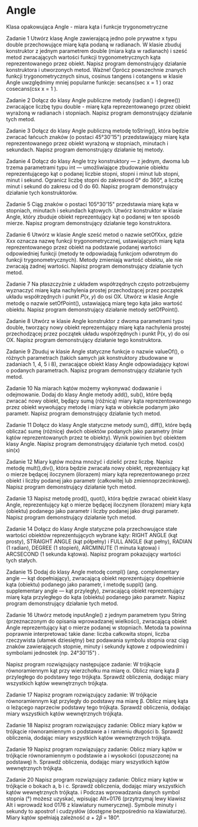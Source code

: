 # Angle
Klasa opakowująca Angle - miara kąta i funkcje trygonometryczne

Zadanie 1 Utwórz klasę Angle zawierającą jedno pole prywatne x typu double przechowujące miarę kąta podaną w radianach. W klasie zbuduj konstruktor z jednym parametrem double (miara kąta w radianach) i sześć metod zwracających wartości funkcji trygonometrycznych kąta reprezentowanego przez obiekt. Napisz program demonstrujący działanie konstruktora i utworzonych metod.
Ważne! Oprócz powszechnie znanych funkcji trygonometrycznych sinus, cosinus tangens i cotangens w klasie Angle uwzględnimy mniej popularne funkcje: secans(sec x = 1 ) oraz cosecans(csx x = 1 ).

Zadanie 2 Dołącz do klasy Angle publiczne metody (radian() i degree()) zwracające liczbę typu double - miarę kąta reprezentowanego przez obiekt wyrażoną w radianach i stopniach. Napisz program demonstrujący działanie tych metod.

Zadanie 3 Dołącz do klasy Angle publiczną metodę toString(), która będzie zwracać łańcuch znaków (o postaci 45°30'15") przedstawiający miarę kąta reprezentowanego przez obiekt wyrażoną w stopniach, minutach i sekundach. Napisz program demonstrujący działanie tej metody.

Zadanie 4 Dołącz do klasy Angle trzy konstruktory — z jednym, dwoma lub trzema parametrami typu int — umożliwiające zbudowanie obiektu reprezentującego kąt o podanej liczbie stopni, stopni i minut lub stopni, minut i sekund. Ogranicz liczbę stopni do zakresuod 0° do 360°, a liczbę minut i sekund do zakresu od 0 do 60. Napisz program demonstrujący działanie tych konstruktorów.

Zadanie 5 Ciąg znaków o postaci 105°30'15" przedstawia miarę kąta w stopniach, minutach i sekundach kątowych. Utwórz konstruktor w klasie Angle, który zbuduje obiekt reprezentujący kąt o podanej w ten sposób mierze. Napisz program demonstrujący działanie tego konstruktora.

Zadanie 6 Utwórz w klasie Angle sześć metod o nazwie setOfXxx, gdzie Xxx oznacza nazwę funkcji trygonometrycznej, ustawiających miarę kąta reprezentowanego przez obiekt na podstawie podanej wartości odpowiedniej funkcji (metody te odpowiadają funkcjom odwrotnym do funkcji trygonometrycznych). Metody zmieniają wartość obiektu, ale nie zwracają żadnej wartości. Napisz program demonstrujący działanie tych metod.

Zadanie 7 Na płaszczyźnie z układem współrzędnych często potrzebujemy wyznaczyć miarę kąta nachylenia prostej przechodzącej przez początek układu współrzędnych i punkt 𝑃(𝑥, 𝑦) do osi OX. Utwórz w klasie Angle metodę o nazwie setOfPoint(), ustawiającą miarę tego kąta jako wartość obiektu. Napisz program demonstrujący działanie metody setOfPoint().

Zadanie 8 Utwórz w klasie Angle konstruktor z dwoma parametrami typu double, tworzący nowy obiekt reprezentujący miarę kąta nachylenia prostej przechodzącej przez początek układu współrzędnych i punkt P(x, y) do osi OX. Napisz program demonstrujący działanie tego konstruktora.

Zadanie 9 Zbuduj w klasie Angle statyczne funkcje o nazwie valueOf(), o różnych parametrach (takich samych jak konstruktory zbudowane w zadaniach 1, 4, 5 i 8), zwracające obiekt klasy Angle odpowiadający kątowi o podanych parametrach. Napisz program demonstrujący działanie tych metod.

Zadanie 10 Na miarach kątów możemy wykonywać dodawanie i odejmowanie. Dodaj do klasy Angle metody add(), sub(), które będą zwracać nowy obiekt, będący sumą (różnicą) miary kąta reprezentowanego przez obiekt wywołujący metodę i miary kąta w obiekcie podanym jako parametr. Napisz program demonstrujący działanie tych metod.

Zadanie 11 Dołącz do klasy Angle statyczne metody sum(), diff(), które będą obliczać sumę (różnicę) dwóch obiektów podanych jako parametry (miar kątów reprezentowanych przez te obiekty). Wynik powinien być obiektem klasy Angle. Napisz program demonstrujący działanie tych metod.
cos(x) sin(x)

Zadanie 12 Miary kątów można mnożyć i dzielić przez liczbę. Napisz metodę mult(),div(), która będzie zwracała nowy obiekt, reprezentujący kąt o mierze będącej iloczynem (ilorazem) miary kąta reprezentowanego przez obiekt i liczby podanej jako parametr (całkowitej lub zmiennoprzecinkowej). Napisz program demonstrujący działanie tych metod.

Zadanie 13 Napisz metodę prod(), quot(), która będzie zwracać obiekt klasy Angle, reprezentujący kąt o mierze będącej iloczynem (ilorazem) miary kąta (obiektu) podanego jako parametr i liczby podanej jako drugi parametr. Napisz program demonstrujący działanie tych metod.

Zadanie 14 Dołącz do klasy Angle statyczne pola przechowujące stałe wartości obiektów reprezentujących wybrane kąty: RIGHT ANGLE (kąt prosty), STRAIGHT ANGLE (kąt półpełny) i FULL ANGLE (kąt pełny), RADIAN (1 radian), DEGREE (1 stopień), ARCMINUTE (1 minuta kątowa) i ARCSECOND (1 sekunda kątowa). Napisz program pokazujący wartości tych stałych.

Zadanie 15 Dodaj do klasy Angle metodę compl() (ang. complementary angle — kąt dopełniający), zwracającą obiekt reprezentujący dopełnienie kąta (obiektu) podanego jako parametr, i metodę suppl() (ang. supplementary angle — kąt przyległy), zwracającą obiekt reprezentujący miarę kąta przyległego do kąta (obiektu) podanego jako parametr. Napisz program demonstrujący działanie tych metod.

Zadanie 16 Utwórz metodę inputAngle() z jednym parametrem typu String (przeznaczonym do opisania wprowadzanej wielkości), zwracającą obiekt Angle reprezentujący kąt o mierze podanej w stopniach. Metoda ta powinna poprawnie interpretować takie dane: liczba całkowita stopni, liczba rzeczywista (ułamek dziesiętny) bez podawania symbolu stopnia oraz ciąg znaków zawierających stopnie, minuty i sekundy kątowe z odpowiednimi
i symbolami jednostek (np. 24°30'15") .

Napisz program rozwiązujący następujące zadanie: W trójkącie równoramiennym kąt przy wierzchołku ma miarę α. Oblicz miarę kąta β przyległego do podstawy tego trójkąta. Sprawdź obliczenia, dodając miary wszystkich kątów wewnętrznych trójkąta.

Zadanie 17 Napisz program rozwiązujący zadanie: W trójkącie równoramiennym kąt przyległy do podstawy ma miarę β. Oblicz miarę kąta α leżącego naprzeciw podstawy tego trójkąta. Sprawdź obliczenia, dodając miary wszystkich kątów wewnętrznych trójkąta.

Zadanie 18 Napisz program rozwiązujący zadanie: Oblicz miary kątów w trójkącie równoramiennym o podstawie a i ramieniu długości b. Sprawdź obliczenia, dodając miary wszystkich kątów wewnętrznych trójkąta.

Zadanie 19 Napisz program rozwiązujący zadanie: Oblicz miary kątów w trójkącie równoramiennym o podstawie a i wysokości (opuszczonej na podstawę) h. Sprawdź obliczenia, dodając miary wszystkich kątów wewnętrznych trójkąta.

Zadanie 20 Napisz program rozwiązujący zadanie: Oblicz miary kątów w trójkącie o bokach a, b i c. Sprawdź obliczenia, dodając miary wszystkich kątów wewnętrznych trójkąta.
i Podczas wprowadzania danych symbol stopnia (°) możesz uzyskać, wpisując Alt+0176 (przytrzymaj lewy klawisz Alt i wprowadź kod 0176 z klawiatury numerycznej). Symbole minuty i sekundy to apostrof i cudzysłów (dostępne bezpośrednio na klawiaturze). Miary kątów spełniają zależność 𝛼 + 2𝛽 = 180°.
  
